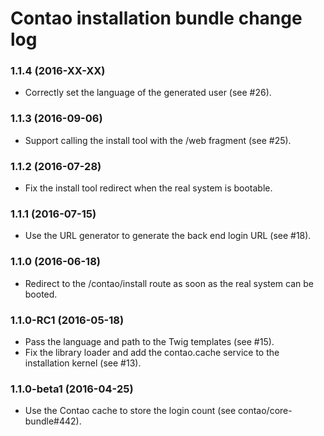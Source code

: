 # Contao installation bundle change log

### 1.1.4 (2016-XX-XX)

 * Correctly set the language of the generated user (see #26).

### 1.1.3 (2016-09-06)

 * Support calling the install tool with the /web fragment (see #25).

### 1.1.2 (2016-07-28)

 * Fix the install tool redirect when the real system is bootable.

### 1.1.1 (2016-07-15)

 * Use the URL generator to generate the back end login URL (see #18).

### 1.1.0 (2016-06-18)

 * Redirect to the /contao/install route as soon as the real system can be booted.

### 1.1.0-RC1 (2016-05-18)

 * Pass the language and path to the Twig templates (see #15).
 * Fix the library loader and add the contao.cache service to the installation kernel (see #13).

### 1.1.0-beta1 (2016-04-25)

 * Use the Contao cache to store the login count (see contao/core-bundle#442).
